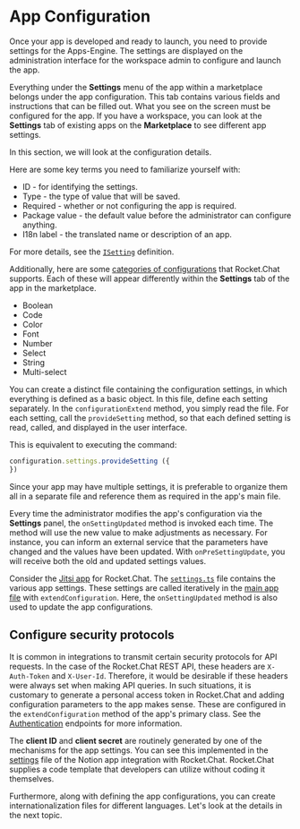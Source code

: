 # App Configuration

Once your app is developed and ready to launch, you need to provide settings for the Apps-Engine. The settings are displayed on the administration interface for the workspace admin to configure and launch the app.

Everything under the **Settings** menu of the app within a marketplace belongs under the app configuration. This tab contains various fields and instructions that can be filled out. What you see on the screen must be configured for the app. If you have a workspace, you can look at the **Settings** tab of existing apps on the **Marketplace** to see different app settings.

In this section, we will look at the configuration details.

Here are some key terms you need to familiarize yourself with:&#x20;

* ID - for identifying the settings.
* Type - the type of value that will be saved.
* Required - whether or not configuring the app is required.
* Package value - the default value before the administrator can configure anything.
* I18n label - the translated name or description of an app.

For more details, see the [`ISetting`](https://rocketchat.github.io/Rocket.Chat.Apps-engine/interfaces/settings\_ISetting.ISetting.html) definition.

Additionally, here are some [categories of configurations](https://rocketchat.github.io/Rocket.Chat.Apps-engine/enums/settings\_SettingType.SettingType.html) that Rocket.Chat supports. Each of these will appear differently within the **Settings** tab of the app in the marketplace.&#x20;

* Boolean
* Code
* Color
* Font
* Number
* Select
* String
* Multi-select

You can create a distinct file containing the configuration settings, in which everything is defined as a basic object. In this file, define each setting separately. In the `configurationExtend` method, you simply read the file. For each setting, call the `provideSetting` method, so that each defined setting is read, called, and displayed in the user interface.&#x20;

This is equivalent to executing the command:&#x20;

```typescript
configuration.settings.provideSetting ({
})
```

Since your app may have multiple settings, it is preferable to organize them all in a separate file and reference them as required in the app's main file.&#x20;

Every time the administrator modifies the app's configuration via the **Settings** panel, the `onSettingUpdated` method is invoked each time. The method will use the new value to make adjustments as necessary. For instance, you can inform an external service that the parameters have changed and the values have been updated. With `onPreSettingUpdate`, you will receive both the old and updated settings values.&#x20;

Consider the [Jitsi app](https://www.rocket.chat/apps/jitsi-meet) for Rocket.Chat. The [`settings.ts`](https://github.com/RocketChat/Apps.Jitsi/blob/master/src/settings.ts) file contains the various app settings. These settings are called iteratively in the [main app file](https://github.com/RocketChat/Apps.Jitsi/blob/master/src/JitsiApp.ts) with `extendConfiguration`. Here, the `onSettingUpdated` method is also used to update the app configurations.

## Configure security protocols

It is common in integrations to transmit certain security protocols for API requests. In the case of the Rocket.Chat REST API, these headers are `X-Auth-Token` and `X-User-Id`. Therefore, it would be desirable if these headers were always set when making API queries. In such situations, it is customary to generate a personal access token in Rocket.Chat and adding configuration parameters to the app makes sense. These are configured in the `extendConfiguration` method of the app's primary class. See the [Authentication](../reference/api/rest-api/endpoints/authentication-endpoints/) endpoints for more information.

The **client ID** and **client secret** are routinely generated by one of the mechanisms for the app settings. You can see this implemented in the [settings](https://github.com/RocketChat/Apps.Notion/blob/main/config/settings.ts) file of the Notion app integration with Rocket.Chat. Rocket.Chat supplies a code template that developers can utilize without coding it themselves.&#x20;

Furthermore, along with defining the app configurations, you can create internationalization files for different languages. Let's look at the details in the next topic.
